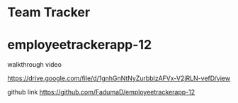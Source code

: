 # Team Tracker
# employeetrackerapp-12
walkthrough video 

https://drive.google.com/file/d/1gnhGnNtNyZurbblzAFVx-V2jRLN-vefD/view

github link 
https://github.com/FadumaD/employeetrackerapp-12
